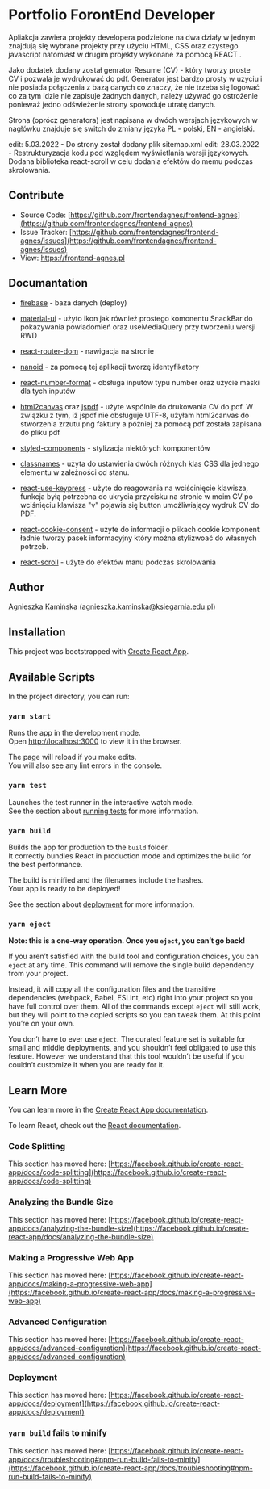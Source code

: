 # Portfolio ForontEnd Developer

Apliakcja zawiera projekty developera podzielone na dwa działy w jednym znajdują się wybrane projekty przy użyciu HTML, CSS oraz czystego javascript natomiast w drugim projekty wykonane za pomocą REACT .

Jako dodatek dodany został genrator Resume (CV) - który tworzy proste CV i pozwala je wydrukować do pdf. Generator jest bardzo prosty w uzyciu i nie posiada połączenia z bazą danych co znaczy, że nie trzeba się logować co za tym idzie nie zapisuje żadnych danych, należy używać go ostrożenie ponieważ jedno odświeżenie strony spowoduje utratę danych. 

Strona (oprócz generatora) jest napisana w dwóch wersjach językowych w nagłówku znajduje się switch do zmiany języka PL - polski,  EN - angielski.

edit: 5.03.2022 - Do strony został dodany plik sitemap.xml
edit: 28.03.2022 - Restrukturyzacja kodu pod względem wyświetlania wersji językowych.
Dodana biblioteka react-scroll w celu dodania efektów do memu podczas skrolowania.

## Contribute

- Source Code: [https://github.com/frontendagnes/frontend-agnes](https://github.com/frontendagnes/frontend-agnes)
- Issue Tracker: [https://github.com/frontendagnes/frontend-agnes/issues](https://github.com/frontendagnes/frontend-agnes/issues)
- View: https://frontend-agnes.pl

## Documantation

- [firebase](https://www.npmjs.com/package/firebase) - baza danych (deploy)

- [material-ui](https://material-ui.com/) - użyto ikon jak również prostego komonentu SnackBar do pokazywania powiadomień oraz useMediaQuery przy tworzeniu wersji RWD

- [react-router-dom](https://reactrouter.com/web/guides/quick-start) - nawigacja na stronie

- [nanoid](https://www.npmjs.com/package/nanoid) - za pomocą tej aplikacji tworzę identyfikatory

- [react-number-format](https://www.npmjs.com/package/react-number-format) - obsługa inputów typu number oraz użycie maski dla tych inputów

- [html2canvas](https://www.npmjs.com/package/html2canvas) oraz [jspdf](https://www.npmjs.com/package/jspdf) - użyte wspólnie do drukowania CV do pdf. W związku z tym, iż jspdf nie obsługuje UTF-8, użyłam html2canvas do stworzenia zrzutu png faktury a później za pomocą pdf została zapisana do pliku pdf

- [styled-components](https://styled-components.com/) - stylizacja niektórych komponentów

- [classnames](https://github.com/JedWatson/classnames) - użyta do ustawienia dwóch różnych klas CSS dla jednego elementu w zależności od stanu.

- [react-use-keypress](https://www.npmjs.com/package/react-use-keypress) - użyte do reagowania na wciścinięcie klawisza, funkcja byłą potrzebna do ukrycia przycisku na stronie w moim CV po wciśnięciu klawisza "v" pojawia się button umożliwiający wydruk CV do PDF. 

- [react-cookie-consent](https://www.npmjs.com/package/react-cookie-consent) - użyte do informacji o plikach cookie komponent ładnie tworzy pasek informacyjny który można stylizwoać do własnych potrzeb.

- [react-scroll](https://www.npmjs.com/package/react-scroll) - użyte do efektów manu podczas skrolowania

## Author

Agnieszka Kamińska ([agnieszka.kaminska@ksiegarnia.edu.pl](mailto:agnieszka.kaminska@ksiegarnia.edu.pl))

## Installation

This project was bootstrapped with [Create React App](https://github.com/facebook/create-react-app).

## Available Scripts

In the project directory, you can run:

### `yarn start`

Runs the app in the development mode.\
Open [http://localhost:3000](http://localhost:3000) to view it in the browser.

The page will reload if you make edits.\
You will also see any lint errors in the console.

### `yarn test`

Launches the test runner in the interactive watch mode.\
See the section about [running tests](https://facebook.github.io/create-react-app/docs/running-tests) for more information.

### `yarn build`

Builds the app for production to the `build` folder.\
It correctly bundles React in production mode and optimizes the build for the best performance.

The build is minified and the filenames include the hashes.\
Your app is ready to be deployed!

See the section about [deployment](https://facebook.github.io/create-react-app/docs/deployment) for more information.

### `yarn eject`

**Note: this is a one-way operation. Once you `eject`, you can’t go back!**

If you aren’t satisfied with the build tool and configuration choices, you can `eject` at any time. This command will remove the single build dependency from your project.

Instead, it will copy all the configuration files and the transitive dependencies (webpack, Babel, ESLint, etc) right into your project so you have full control over them. All of the commands except `eject` will still work, but they will point to the copied scripts so you can tweak them. At this point you’re on your own.

You don’t have to ever use `eject`. The curated feature set is suitable for small and middle deployments, and you shouldn’t feel obligated to use this feature. However we understand that this tool wouldn’t be useful if you couldn’t customize it when you are ready for it.

## Learn More

You can learn more in the [Create React App documentation](https://facebook.github.io/create-react-app/docs/getting-started).

To learn React, check out the [React documentation](https://reactjs.org/).

### Code Splitting

This section has moved here: [https://facebook.github.io/create-react-app/docs/code-splitting](https://facebook.github.io/create-react-app/docs/code-splitting)

### Analyzing the Bundle Size

This section has moved here: [https://facebook.github.io/create-react-app/docs/analyzing-the-bundle-size](https://facebook.github.io/create-react-app/docs/analyzing-the-bundle-size)

### Making a Progressive Web App

This section has moved here: [https://facebook.github.io/create-react-app/docs/making-a-progressive-web-app](https://facebook.github.io/create-react-app/docs/making-a-progressive-web-app)

### Advanced Configuration

This section has moved here: [https://facebook.github.io/create-react-app/docs/advanced-configuration](https://facebook.github.io/create-react-app/docs/advanced-configuration)

### Deployment

This section has moved here: [https://facebook.github.io/create-react-app/docs/deployment](https://facebook.github.io/create-react-app/docs/deployment)

### `yarn build` fails to minify

This section has moved here: [https://facebook.github.io/create-react-app/docs/troubleshooting#npm-run-build-fails-to-minify](https://facebook.github.io/create-react-app/docs/troubleshooting#npm-run-build-fails-to-minify)
